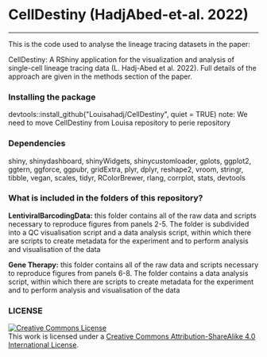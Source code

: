 # CellDestiny (HadjAbed-et-al. 2022)
--------------

This is the code used to analyse the lineage tracing datasets in the paper:


CellDestiny: A RShiny application for the visualization and analysis of single-cell lineage tracing data (L. Hadj-Abed et al. 2022). Full details of the approach are given in the methods section of the paper.


### Installing the package


devtools::install_github("Louisahadj/CellDestiny", quiet = TRUE)
note: We need to move CellDestiny from Louisa repository to perie repository



### Dependencies

shiny, shinydashboard, shinyWidgets, shinycustomloader, gplots, ggplot2, ggtern,
ggforce, ggpubr, gridExtra, plyr, dplyr, reshape2, vroom, stringr, tibble, vegan,
scales, tidyr, RColorBrewer, rlang, corrplot, stats, devtools


### What is included in the folders of this repository?

**LentiviralBarcodingData:** this folder contains all of the raw data and scripts necessary to reproduce figures from panels 2-5. The folder is subdivided into a QC visualisation script and a data analysis script, within which there are scripts to create metadata for the experiment and to perform analysis and visualisation of the data


**Gene Therapy:** this folder contains all of the raw data and scripts necessary to reproduce figures from panels 6-8. The folder contains a data analysis script, within which there are scripts to create metadata for the experiment and to perform analysis and visualisation of the data




### LICENSE

<a rel="license" href="http://creativecommons.org/licenses/by-sa/4.0/"><img alt="Creative Commons License" style="border-width:0" src="https://i.creativecommons.org/l/by-sa/4.0/88x31.png" /></a><br />This work is licensed under a <a rel="license" href="http://creativecommons.org/licenses/by-sa/4.0/">Creative Commons Attribution-ShareAlike 4.0 International License</a>.
